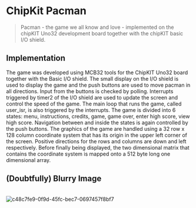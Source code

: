 # ChipKit Pacman

> Pacman - the game we all know and love - implemented on the chipKIT Uno32 development board together with the chipKIT basic I/O shield.

## Implementation

The game was developed using MCB32 tools for the ChipKIT Uno32 board together with the Basic I/O shield. The small display on the I/O shield is used to display the game and the push buttons are used to move pacman in all directions. Input from the buttons is checked by polling. Interrupts triggered by timer2 of the I/O shield are used to update the screen and control the speed of the game.
The main loop that runs the game, called user_isr, is also triggered by the interrupts. The game is divided into 6 states: menu, instructions, credits, game, game over, enter high score, view high score. Navigation between and inside the states is again controlled by the push buttons.
The graphics of the game are handled using a 32 row x 128 column coordinate system that has its origin in the upper left corner of the screen. Positive directions for the rows and columns are down and left respectively. Before finally being displayed, the two dimensional matrix that contains the coordinate system is mapped onto a 512 byte long one dimensional array.

## (Doubtfully) Blurry Image

\
![c48c7fe9-0f9d-45fc-bec7-0697457f8bf7](https://user-images.githubusercontent.com/56604980/189481578-66be1abc-9264-4e82-93ab-ac32b3ddb5cc.jpg)
